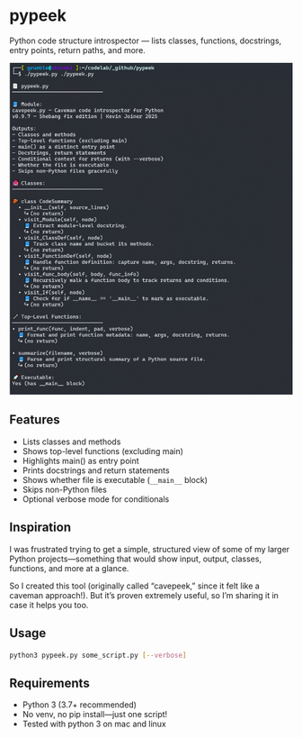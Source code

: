 # pypeek

Python code structure introspector — lists classes, functions, docstrings, entry points, return paths, and more.

![screenshot of pypeek in action](pypeek.gif)

## Features

- Lists classes and methods
- Shows top-level functions (excluding main)
- Highlights main() as entry point
- Prints docstrings and return statements
- Shows whether file is executable (`__main__` block)
- Skips non-Python files
- Optional verbose mode for conditionals


## Inspiration 

I was frustrated trying to get a simple, structured view of some of my larger Python projects—something that would show input, output, classes, functions, and more at a glance.

So I created this tool (originally called “cavepeek,” since it felt like a caveman approach!). But it’s proven extremely useful, so I’m sharing it in case it helps you too.

## Usage

```bash
python3 pypeek.py some_script.py [--verbose]
```

## Requirements

- Python 3 (3.7+ recommended)
- No venv, no pip install—just one script!
- Tested with python 3 on mac and linux


